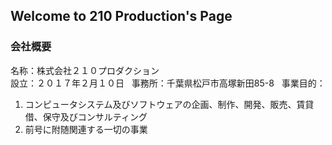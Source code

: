 ## Welcome to 210 Production's Page

### 会社概要

名称：株式会社２１０プロダクション  
設立：２０１７年２月１０日  
事務所：千葉県松戸市高塚新田85-8  
事業目的：  
1. コンピュータシステム及びソフトウェアの企画、制作、開発、販売、賃貸借、保守及びコンサルティング  
2. 前号に附随関連する一切の事業  
